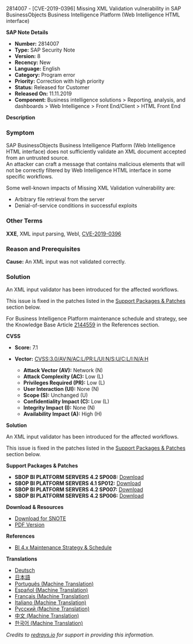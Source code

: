 2814007 - [CVE-2019-0396] Missing XML Validation vulnerability in SAP BusinessObjects Business Intelligence Platform (Web Intelligence HTML interface)

**SAP Note Details**

- **Number:** 2814007
- **Type:** SAP Security Note
- **Version:** 8
- **Recency:** New
- **Language:** English
- **Category:** Program error
- **Priority:** Correction with high priority
- **Status:** Released for Customer
- **Released On:** 11.11.2019
- **Component:** Business intelligence solutions > Reporting, analysis, and dashboards > Web Intelligence > Front End/Client > HTML Front End

**Description**

### Symptom

SAP BusinessObjects Business Intelligence Platform (Web Intelligence HTML interface) does not sufficiently validate an XML document accepted from an untrusted source.  
An attacker can craft a message that contains malicious elements that will not be correctly filtered by Web Intelligence HTML interface in some specific workflows.

Some well-known impacts of Missing XML Validation vulnerability are:
- Arbitrary file retrieval from the server
- Denial-of-service conditions in successful exploits

### Other Terms

**XXE**, XML input parsing, WebI, [CVE-2019-0396](https://cve.mitre.org/cgi-bin/cvename.cgi?name=CVE-2019-0396)

### Reason and Prerequisites

**Cause:** An XML input was not validated correctly.

### Solution

An XML input validator has been introduced for the affected workflows.

This issue is fixed in the patches listed in the [Support Packages & Patches](https://me.sap.com/notes/2814007) section below.

For Business Intelligence Platform maintenance schedule and strategy, see the Knowledge Base Article [2144559](https://me.sap.com/notes/2144559) in the References section.

**CVSS**

- **Score:** 7.1
- **Vector:** [CVSS:3.0/AV:N/AC:L/PR:L/UI:N/S:U/C:L/I:N/A:H](https://www.first.org/cvss/calculator/3.0#CVSS:3.0/AV:N/AC:L/PR:L/UI:N/S:U/C:L/I:N/A:H)

  - **Attack Vector (AV):** Network (N)
  - **Attack Complexity (AC):** Low (L)
  - **Privileges Required (PR):** Low (L)
  - **User Interaction (UI):** None (N)
  - **Scope (S):** Unchanged (U)
  - **Confidentiality Impact (C):** Low (L)
  - **Integrity Impact (I):** None (N)
  - **Availability Impact (A):** High (H)

**Solution**

An XML input validator has been introduced for the affected workflows.

This issue is fixed in the patches listed in the [Support Packages & Patches](https://me.sap.com/notes/2814007) section below.

**Support Packages & Patches**

- **SBOP BI PLATFORM SERVERS 4.2 SP008:** [Download](https://me.sap.com/softwarecenter/template/products/_APP=00200682500000001943&_EVENT=DISPHIER&HEADER=Y&FUNCTIONBAR=N&EVENT=TREE&NE=NAVIGATE&ENR=73555000100200001041&V=MAINT)
- **SBOP BI PLATFORM SERVERS 4.1 SP012:** [Download](https://me.sap.com/softwarecenter/template/products/_APP=00200682500000001943&_EVENT=DISPHIER&HEADER=Y&FUNCTIONBAR=N&EVENT=TREE&NE=NAVIGATE&ENR=67838200100200019009&V=MAINT)
- **SBOP BI PLATFORM SERVERS 4.2 SP007:** [Download](https://me.sap.com/softwarecenter/template/products/_APP=00200682500000001943&_EVENT=DISPHIER&HEADER=Y&FUNCTIONBAR=N&EVENT=TREE&NE=NAVIGATE&ENR=73555000100200001041&V=MAINT)
- **SBOP BI PLATFORM SERVERS 4.2 SP006:** [Download](https://me.sap.com/softwarecenter/template/products/_APP=00200682500000001943&_EVENT=DISPHIER&HEADER=Y&FUNCTIONBAR=N&EVENT=TREE&NE=NAVIGATE&ENR=73555000100200001041&V=MAINT)

**Download & Resources**

- [Download for SNOTE](https://notesdownloads.sap.com/note/0040000002022452019)
- [PDF Version](https://userapps.support.sap.com/sap/support/sfm/notes/print/0002814007?language=en-US&token=D0818E222A8EE4CDFAF916CD300B9686)

**References**

- [BI 4.x Maintenance Strategy & Schedule](https://me.sap.com/notes/2144559)

**Translations**

- [Deutsch](https://me.sap.com/notes/0002814007/D) 
- [日本語](https://me.sap.com/notes/0002814007/J)
- [Português (Machine Translation)](https://me.sap.com/notes/0002814007/P)
- [Español (Machine Translation)](https://me.sap.com/notes/0002814007/S)
- [Français (Machine Translation)](https://me.sap.com/notes/0002814007/F)
- [Italiano (Machine Translation)](https://me.sap.com/notes/0002814007/I)
- [Русский (Machine Translation)](https://me.sap.com/notes/0002814007/R)
- [中文 (Machine Translation)](https://me.sap.com/notes/0002814007/1)
- [한국어 (Machine Translation)](https://me.sap.com/notes/0002814007/3)

*Credits to [redrays.io](https://redrays.io) for support in providing this information.*